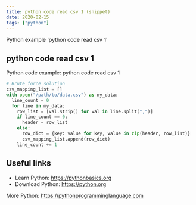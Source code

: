 ```yaml
---
title: python code read csv 1 (snippet)
date: 2020-02-15
tags: ["python"]
---
```

Python example 'python code read csv 1'


## python code read csv 1

Python code example: python code read csv 1

```python
# Brute force solution
csv_mapping_list = []
with open("/path/to/data.csv") as my_data: 
  line_count = 0 
  for line in my_data: 
    row_list = [val.strip() for val in line.split(",")] 
    if line_count == 0: 
      header = row_list 
    else: 
      row_dict = {key: value for key, value in zip(header, row_list)}
      csv_mapping_list.append(row_dict) 
    line_count += 1


```

## Useful links

- Learn Python: https://pythonbasics.org
- Download Python: https://python.org

More Python: https://pythonprogramminglanguage.com
